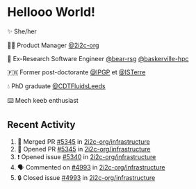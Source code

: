 # Hellooo World!

✨ She/her

👩‍💻 Product Manager [@2i2c-org](https://2i2c.org/)

🐻 Ex-Research Software Engineer [@bear-rsg](https://github.com/bear-rsg) [@baskerville-hpc](https://github.com/baskerville-hpc) 

🇫🇷 Former post-doctorante [@IPGP](https://github.com/IPGP) et [@ISTerre](https://www.isterre.fr/) 

💧 PhD graduate [@CDTFluidsLeeds](https://fluid-dynamics.leeds.ac.uk/) 

⌨️ Mech keeb enthusiast 

## Recent Activity 

<!--START_SECTION:activity-->
1. 🎉 Merged PR [#5345](https://github.com/2i2c-org/infrastructure/pull/5345) in [2i2c-org/infrastructure](https://github.com/2i2c-org/infrastructure)
2. 💪 Opened PR [#5345](https://github.com/2i2c-org/infrastructure/pull/5345) in [2i2c-org/infrastructure](https://github.com/2i2c-org/infrastructure)
3. ❗ Opened issue [#5340](https://github.com/2i2c-org/infrastructure/issues/5340) in [2i2c-org/infrastructure](https://github.com/2i2c-org/infrastructure)
4. 🗣 Commented on [#4993](https://github.com/2i2c-org/infrastructure/issues/4993#issuecomment-2574926545) in [2i2c-org/infrastructure](https://github.com/2i2c-org/infrastructure)
5. 🔒 Closed issue [#4993](https://github.com/2i2c-org/infrastructure/issues/4993) in [2i2c-org/infrastructure](https://github.com/2i2c-org/infrastructure)
<!--END_SECTION:activity-->

